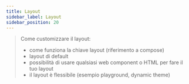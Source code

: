 ```yaml
---
title: Layout
sidebar_label: Layout
sidebar_position: 20
---
```


> Come customizzare il layout:
>   * come funziona la chiave layout (riferimento a compose)
>   * layout di default
>   * possibilità di usare qualsiasi web component o HTML per fare il tuo layout
>   * il layout è flessibile (esempio playground, dynamic theme)

